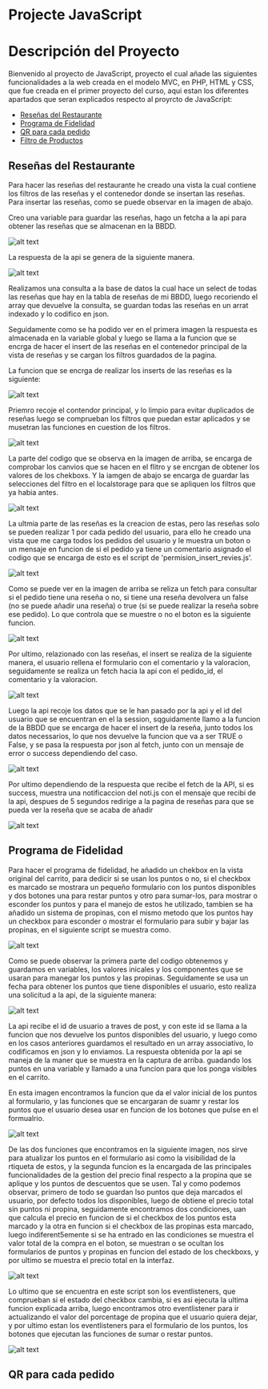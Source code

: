 # Projecte JavaScript

# Descripción del Proyecto

Bienvenido al proyecto de JavaScript, proyecto el cual añade las siguientes funcionalidades a la web creada en el modelo MVC, en PHP, HTML y CSS, que fue creada en el primer proyecto del curso, aqui estan los diferentes apartados que seran explicados respecto al proyrcto de JavaScript:

- [Reseñas del Restaurante](#reseñas-del-restaurante)
- [Programa de Fidelidad](#programa-de-fidelidad)
- [QR para cada pedido](#qr-para-cada-pedido)
- [Filtro de Productos](#filtro-de-productos)

## Reseñas del Restaurante

Para hacer las reseñas del restaurante he creado una vista la cual contiene los filtros de las reseñas y el contenedor donde se insertan las reseñas. Para insertar las reseñas, como se puede observar en la imagen de abajo.

Creo una variable para guardar las reseñas, hago un fetcha a la api para obtener las reseñas que se almacenan en la BBDD. 

![alt text](image.png)

La respuesta de la api se genera de la siguiente manera.

![alt text](image-1.png)

Realizamos una consulta a la base de datos la cual hace un select de todas las reseñas que hay en la tabla de reseñas de mi BBDD, luego recoriendo el array que devuelve la consulta, se guardan todas las reseñas en un arrat indexado y lo codifico en json.

Seguidamente como se ha podido ver en el primera imagen la respuesta es almacenada en la variable global y luego se llama a la funcion que se encrga de hacer el insert de las reseñas en el contenedor principal de la vista de reseñas y se cargan los filtros guardados de la pagina.

La funcion que se encrga de realizar los inserts de las reseñas es la siguiente:

![alt text](image-2.png)

Priemro recoje el contendor principal, y lo limpio para evitar duplicados de reseñas luego se comprueban los filtros que puedan estar aplicados y se musetran las funciones en cuestion de los filtros.

![alt text](image-3.png)

La parte del codigo que se observa en la imagen de arriba, se encarga de comprobar los canvios que se hacen en el flitro y se encrgan de obtener los valores de los chekboxs. Y la iamgen de abajo se encarga de guardar las selecciones del filtro en el localstorage para que se apliquen los filtros que ya habia antes.

![alt text](image-4.png)

La ultmia parte de las reseñas es la creacion de estas, pero las reseñas solo se pueden realizar 1 por cada pedido del usuario, para ello he creado una vista que me carga todos los pedidos del usuario y le muestra un boton o un mensaje en funcion de si el pedido ya tiene un comentario asignado el codigo que se encarga de esto es el script de 'permision_insert_revies.js'.

![alt text](image-5.png)

Como se puede ver en la imagen de arriba se reliza un fetch para consultar si el pedido tiene una reseña o no, si tiene una reseña devolvera un false (no se puede añadir una reseña) o true (si se puede realizar la reseña sobre ese pedido). Lo que controla que se muestre o no el boton es la siguiente funcion.

![alt text](image-6.png)

Por ultimo, relazionado con las reseñas, el insert se realiza de la siguiente manera, el usuario rellena el formulario con el comentario y la valoracion, seguidamente se realiza un fetch hacia la api con el pedido_id, el comentario y la valoracion.

![alt text](image-7.png)

Luego la api recoje los datos que se le han pasado por la api y el id del usuario que se encuentran en el la session, sqguidamente llamo a la funcion de la BBDD que se encarga de hacer el insert de la reseña, junto todos los datos necessarios, lo que nos devuelve la funcion que va a ser TRUE o False, y se pasa la respuesta por json al fetch, junto con un mensaje de error o success dependiendo del caso.

![alt text](image-8.png)

Por ultimo dependiendo de la respuesta que recibe el fetch de la API, si es success, muestra una notificaccion del noti.js con el mensaje que recibi de la api, despues de 5 segundos redirige a la pagina de reseñas para que se pueda ver la reseña que se acaba de añadir

![alt text](image-9.png)


## Programa de Fidelidad

Para hacer el programa de fidelidad, he añadido un chekbox en la vista original del carrito, para dedicir si se usan los puntos o no, si el checkbox es marcado se mostrara un pequeño formulario con los puntos disponibles y dos botones una para restar puntos y otro para sumar-los, para mostrar o esconder los puntos y para el manejo de estos he utilizado, tambien se ha añadido un sistema de propinas, con el mismo metodo que los puntos hay un checkbox para esconder o mostrar el formulario para subir y bajar las propinas, en el siguiente script se muestra como.

![alt text](image-11.png)

Como se puede observar la primera parte del codigo obtenemos y guardamos en variables, los valores inicales y los componentes que se usaran para manegar los puntos y las propinas. Seguidamente se usa un fecha para obtener los puntos que tiene disponibles el usuario, esto realiza una solicitud a la api, de la siguiente manera:

![alt text](image-12.png)

La api recibe el id de usuario a traves de post, y con este id se llama a la funcion que nos devuelve los puntos disponibles del usuario, y luego como en los casos anteriores guardamos el resultado en un array associativo, lo codificamos en json y lo enviamos. La respuesta obtenida por la api se maneja de la maner que se muestra en la captura de arriba. guadando los puntos en una variable y llamado a una funcion para que los ponga visibles en el carrito.

En esta imagen encontramos la funcion que da el valor inicial de los puntos al formulario, y las funciones que se encargaran de suamr y restar los puntos que el usuario desea usar en funcion de los botones que pulse en el formualrio.

![alt text](image-13.png)

De las dos funciones que encontramos en la siguiente imagen, nos sirve para atualizar los puntos en el formulario asi como la visibilidad de la rtiqueta de estos, y la segunda funcion es la encargada de las principales funcionalidades de la gestion del precio final respecto a la propina que se aplique y los puntos de descuentos que se usen. Tal y como podemos observar, primero de todo se guardan lso puntos que deja marcados el usuario, por defecto todos los disponibles, luego de obtiene el precio total sin puntos ni propina, seguidamente encontramos dos condiciones, uan que calcula el precio en funcion de si el checkbox de los puntos esta marcado y la otra en funcion si el checkbox de las propinas esta marcado, luego indiferent5emente si se ha entrado en las condiciones se muestra el valor total de la compra en el boton, se muestran o se ocultan los formularios de puntos y propinas en funcion del estado de los checkboxs, y por ultimo se muestra el precio total en la interfaz.

![alt text](image-14.png)

Lo ultimo que se encuentra en este script son los eventlisteners, que comprueban si el estado del checkbox cambia, si es asi ejecuta la ultima funcion explicada arriba, luego encontramos otro eventlistener para ir actualizando el valor del porcentage de propina que el usuario quiera dejar, y por ultimo estan los eventlisteners para el formulario de los puntos, los botones que ejecutan las funciones de sumar o restar puntos.

![alt text](image-15.png)


## QR para cada pedido



